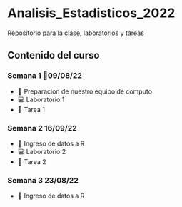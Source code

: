 # Analisis_Estadisticos_2022

Repositorio para la clase, laboratorios y tareas

## Contenido del curso

### Semana 1 :date:09/08/22
 +  :notebook: Preparacion de nuestro equipo de computo
 +  :computer: Laboratorio 1
 +  :school_satchel: Tarea 1
 
### Semana 2 16/09/22
 
  + :notebook: Ingreso de datos a R
  + :computer: Laboratorio 2
  + :school_satchel: Tarea 2
  
### Semana 3 23/08/22

  + :notebook: Ingreso de datos a R
 
